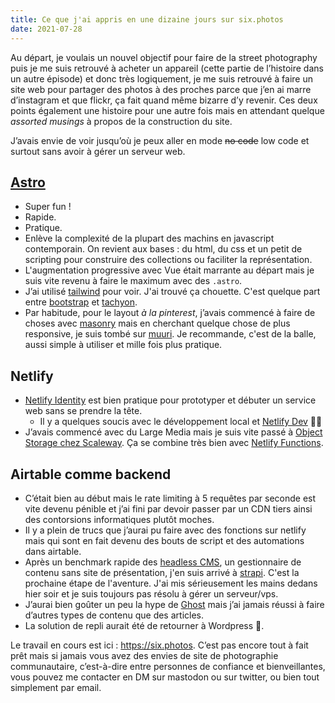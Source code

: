 ```yaml
---
title: Ce que j'ai appris en une dizaine jours sur six.photos
date: 2021-07-28
---
```


Au départ, je voulais un nouvel objectif pour faire de la street photography puis je me suis retrouvé à acheter un appareil (cette partie de l’histoire dans un autre épisode) et donc très logiquement, je me suis retrouvé à faire un site web pour partager des photos à des proches parce que j’en ai marre d’instagram et que flickr, ça fait quand même bizarre d’y revenir. Ces deux points également une histoire pour une autre fois mais en attendant quelque _assorted musings_ à propos de la construction du site.

J’avais envie de voir jusqu’où je peux aller en mode ~~no code~~ low code et surtout sans avoir à gérer un serveur web.

## [Astro](astro.build)

- Super fun !
- Rapide.
- Pratique.
- Enlève la complexité de la plupart des machins en javascript contemporain. On revient aux bases : du html, du css et un petit de scripting pour construire des collections ou faciliter la représentation.
- L'augmentation progressive avec Vue était marrante au départ mais je suis vite revenu à faire le maximum avec des `.astro`.
- J’ai utilisé [tailwind](https://tailwindcss.com/) pour voir. J'ai trouvé ça chouette. C'est quelque part entre [bootstrap](https://getbootstrap.com/) et [tachyon](http://tachyons.io/).
- Par habitude, pour le layout _à la pinterest_, j’avais commencé à faire de choses avec [masonry](https://masonry.desandro.com/) mais en cherchant quelque chose de plus responsive, je suis tombé sur [muuri](https://muuri.dev/). Je recommande, c'est de la balle, aussi simple à utiliser et mille fois plus pratique.

## Netlify

- [Netlify Identity](https://docs.netlify.com/visitor-access/identity/) est bien pratique pour prototyper et débuter un service web sans se prendre la tête.
  - Il y a quelques soucis avec le développement local et [Netlify Dev](https://www.netlify.com/products/dev/) 🤷‍♂️
- J’avais commencé avec du Large Media mais je suis vite passé à [Object Storage chez Scaleway](https://www.scaleway.com/en/object-storage/). Ça se combine très bien avec [Netlify Functions](https://www.netlify.com/products/functions/).

## Airtable comme backend

- C’était bien au début mais le rate limiting à 5 requêtes par seconde est vite devenu pénible et j’ai fini par devoir passer par un CDN tiers ainsi des contorsions informatiques plutôt moches.
- Il y a plein de trucs que j’aurai pu faire avec des fonctions sur netlify mais qui sont en fait devenu des bouts de script et des automations dans airtable.
- Après un benchmark rapide des [headless CMS](https://jamstack.org/headless-cms/), un gestionnaire de contenu sans site de présentation, j'en suis arrivé à [strapi](https://strapi.io/). C'est la prochaine étape de l'aventure. J'ai mis sérieusement les mains dedans hier soir et je suis toujours pas résolu à gérer un serveur/vps.
- J’aurai bien goûter un peu la hype de [Ghost](https://ghost.org/) mais j’ai jamais réussi à faire d’autres types de contenu que des articles.
- La solution de repli aurait été de retourner à Wordpress 👴.

Le travail en cours est ici : https://six.photos. C’est pas encore tout à fait prêt mais si jamais vous avez des envies de site de photographie communautaire, c’est-à-dire entre personnes de confiance et bienveillantes, vous pouvez me contacter en DM sur mastodon ou sur twitter, ou bien tout simplement par email.
